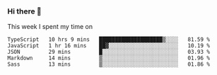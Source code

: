 ### Hi there 👋

<!--
**qiruohan/qiruohan** is a ✨ _special_ ✨ repository because its `README.md` (this file) appears on your GitHub profile.

Here are some ideas to get you started:

- 🔭 I’m currently working on ...
- 🌱 I’m currently learning ...
- 👯 I’m looking to collaborate on ...
- 🤔 I’m looking for help with ...
- 💬 Ask me about ...
- 📫 How to reach me: ...
- 😄 Pronouns: ...
- ⚡ Fun fact: ...
-->

This week I spent my time on 
<!--START_SECTION:waka-->
```text
TypeScript   10 hrs 9 mins   ████████████████████▒░░░░   81.59 % 
JavaScript   1 hr 16 mins    ██▓░░░░░░░░░░░░░░░░░░░░░░   10.19 % 
JSON         29 mins         █░░░░░░░░░░░░░░░░░░░░░░░░   03.93 % 
Markdown     14 mins         ▒░░░░░░░░░░░░░░░░░░░░░░░░   01.96 % 
Sass         13 mins         ▒░░░░░░░░░░░░░░░░░░░░░░░░   01.86 % 
```
<!--END_SECTION:waka-->
